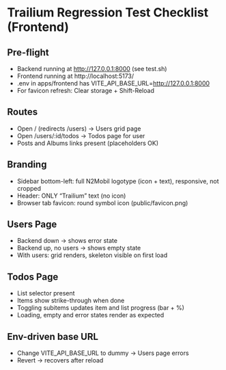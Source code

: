 # Trailium Regression Test Checklist (Frontend)

## Pre-flight
- Backend running at http://127.0.0.1:8000 (see test.sh)
- Frontend running at http://localhost:5173/
- .env in apps/frontend has VITE_API_BASE_URL=http://127.0.0.1:8000
- For favicon refresh: Clear storage + Shift-Reload

## Routes
- Open / (redirects /users) → Users grid page
- Open /users/:id/todos → Todos page for user
- Posts and Albums links present (placeholders OK)

## Branding
- Sidebar bottom-left: full N2Mobil logotype (icon + text), responsive, not cropped
- Header: ONLY “Trailium” text (no icon)
- Browser tab favicon: round symbol icon (public/favicon.png)

## Users Page
- Backend down → shows error state
- Backend up, no users → shows empty state
- With users: grid renders, skeleton visible on first load

## Todos Page
- List selector present
- Items show strike-through when done
- Toggling subitems updates item and list progress (bar + %)
- Loading, empty and error states render as expected

## Env-driven base URL
- Change VITE_API_BASE_URL to dummy → Users page errors
- Revert → recovers after reload
